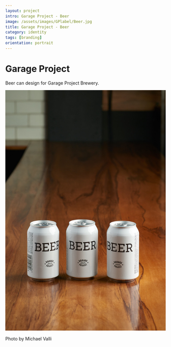 ```yaml
---
layout: project
intro: Garage Project - Beer
image: /assets/images/GPlabel/Beer.jpg
title: Garage Project - Beer
category: identity
tags: [branding]
orientation: portrait
---
```


# Garage Project

Beer can design for Garage Project Brewery. 

![](/assets/images/GPlabel/Beer.jpg)

Photo by Michael Valli